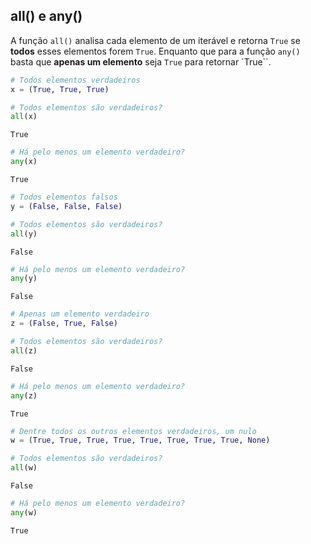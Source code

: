 ## all() e any()

A função `all()` analisa cada elemento de um iterável e retorna `True` se
**todos** esses elementos forem `True`.
Enquanto que para a função `any()` basta que **apenas um elemento** seja
`True` para retornar `True``.

```python
# Todos elementos verdadeiros
x = (True, True, True)

# Todos elementos são verdadeiros?
all(x)
```

```
True
```

```python
# Há pelo menos um elemento verdadeiro?
any(x)
```

```
True
```

```python
# Todos elementos falsos
y = (False, False, False)

# Todos elementos são verdadeiros?
all(y)
```

```
False
```

```python
# Há pelo menos um elemento verdadeiro?
any(y)
```

```
False
```

```python
# Apenas um elemento verdadeiro
z = (False, True, False)

# Todos elementos são verdadeiros?
all(z)
```

```
False
```

```python
# Há pelo menos um elemento verdadeiro?
any(z)
```

```
True
```

```python
# Dentre todos os outros elementos verdadeiros, um nulo
w = (True, True, True, True, True, True, True, True, None)

# Todos elementos são verdadeiros?
all(w)
```

```
False
```

```python
# Há pelo menos um elemento verdadeiro?
any(w)
```

```
True
```

